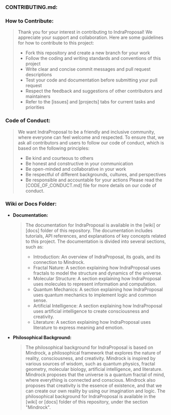 ### **CONTRIBUTING.md:**
### **How to Contribute:**

   > Thank you for your interest in contributing to IndraProposal! We appreciate your support and collaboration. Here are some guidelines for how to contribute to this project:
   > - Fork this repository and create a new branch for your work
   > - Follow the coding and writing standards and conventions of this project
   > - Write clear and concise commit messages and pull request descriptions
   > - Test your code and documentation before submitting your pull request
   > - Respect the feedback and suggestions of other contributors and maintainers
   > - Refer to the [issues] and [projects] tabs for current tasks and priorities
 ### **Code of Conduct:**

   > We want IndraProposal to be a friendly and inclusive community, where everyone can feel welcome and respected. To ensure that, we ask all contributors and users to follow our code of conduct, which is based on the following principles:
   > - Be kind and courteous to others
   > - Be honest and constructive in your communication
   > - Be open-minded and collaborative in your work
   > - Be respectful of different backgrounds, cultures, and perspectives
   > - Be responsible and accountable for your actions
   > Please read the [CODE_OF_CONDUCT.md] file for more details on our code of conduct.


### **Wiki or Docs Folder:**
- **Documentation:**

  > The documentation for IndraProposal is available in the [wiki] or [docs] folder of this repository. The documentation includes tutorials, API references, and explanations of key concepts related to this project. The documentation is divided into several sections, such as:
  > - Introduction: An overview of IndraProposal, its goals, and its connection to Mindrock.
  > - Fractal Nature: A section explaining how IndraProposal uses fractals to model the structure and dynamics of the universe.
  > - Molecular Structure: A section explaining how IndraProposal uses molecules to represent information and computation.
  > - Quantum Mechanics: A section explaining how IndraProposal uses quantum mechanics to implement logic and common sense.
  > - Artificial Intelligence: A section explaining how IndraProposal uses artificial intelligence to create consciousness and creativity.
  > - Literature: A section explaining how IndraProposal uses literature to express meaning and emotion.
- **Philosophical Background:**

  > The philosophical background for IndraProposal is based on Mindrock, a philosophical framework that explores the nature of reality, consciousness, and creativity. Mindrock is inspired by various sources of wisdom, such as quantum physics, fractal geometry, molecular biology, artificial intelligence, and literature. Mindrock proposes that the universe is a quantum fractal of mind, where everything is connected and conscious. Mindrock also proposes that creativity is the essence of existence, and that we can create our own reality by using our imagination and logic. The philosophical background for IndraProposal is available in the [wiki] or [docs] folder of this repository, under the section "Mindrock".
